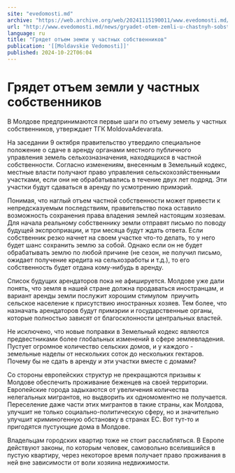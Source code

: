 ```yaml
---
site: "evedomosti.md"
archive: "https://web.archive.org/web/20241115190011/www.evedomosti.md/news/gryadet-otem-zemli-u-chastnyh-sobstvennikov"
url: "http://www.evedomosti.md/news/gryadet-otem-zemli-u-chastnyh-sobstvennikov"
language: ru
title: "Грядет отъем земли у частных собственников"
publication: '[[Moldavskie Vedomosti]]'
published: 2024-10-22T06:04
---
```


# Грядет отъем земли у частных собственников

В Молдове предпринимаются первые шаги по отъему земель у частных собственников, утверждает ТГК MoldovaAdevarata.

На заседании 9 октября правительство утвердило специальное положение о сдаче в аренду органами местного публичного управления земель сельхозназначения, находящихся в частной собственности. Согласно изменениям, внесенным в Земельный кодекс, местные власти получают право управления сельскохозяйственными участками, если они не обрабатывались в течение двух лет подряд. Эти участки будут сдаваться в аренду по усмотрению примэрий.

Понимая, что наглый отъем частной собственности может привести к непредсказуемым последствиям, правительство пока оставило возможность сохранения права владения землей настоящим хозяевам. Для начала реальному собственнику земли отправят письмо по поводу будущей экспроприации, и три месяца будут ждать ответа. Если собственник резко начнет на своем участке что-то делать, то у него будет шанс сохранить землю за собой. Однако если он не будет обрабатывать землю по любой причине (не сезон, не получил письмо, ожидает получение кредита на сельхозработы и т.д.), то его собственность будет отдана кому-нибудь в аренду.

Список будущих арендаторов пока не афишируется. Молдове уже дали понять, что земля в нашей стране должна продаваться иностранцам, и вариант аренды земли послужит хорошим стимулом  приучить сельское население к присутствию иностранных хозяев. Тем более, что назначать арендаторов будут примэрии и государственные органы, которые полностью зависят от благосклонности центральных властей.

Не исключено, что новые поправки в Земельный кодекс являются предвестниками более глобальных изменений в сфере землевладения. Пустует огромное количество сельских домов, и у каждого - земельные наделы от нескольких соток до нескольких гектаров. Почему бы не сдать в аренду и эти участки вместе с домами?

Со стороны европейских структур не прекращаются призывы к Молдове обеспечить проживание беженцев на своей территории. Европейские города задыхаются от увеличения количества нелегальных мигрантов, но выдворить их одномоментно не получается. Переселение даже части этих мигрантов в такие страны, как Молдова, улучшит не только социально-политическую сферу, но и значительно улучшит криминогенную обстановку в странах ЕС. Вот тут-то и пригодятся пустующие дома в Молдове.

Владельцам городских квартир тоже не стоит расслабляться. В Европе действуют законы, по которым человек, самовольно вселившийся в пустую квартиру, через некоторое время получает право проживания в ней вне зависимости от воли хозяина недвижимости.